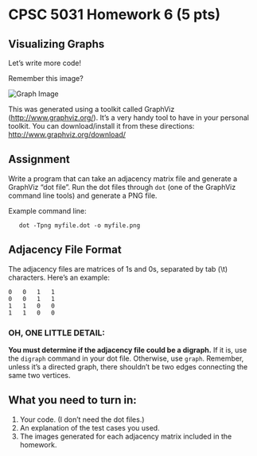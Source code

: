 # CPSC 5031 Homework 6 (5 pts)

## Visualizing Graphs

Let’s write more code!

Remember this image?

![Graph Image]()

This was generated using a toolkit called GraphViz (http://www.graphviz.org/). It’s a very handy tool to have in your personal toolkit. You can download/install it from these directions: http://www.graphviz.org/download/

## Assignment

Write a program that can take an adjacency matrix file and generate a GraphViz “dot file”. Run the dot files through `dot` (one of the GraphViz command line tools) and generate a PNG file.

Example command line:

```
   dot -Tpng myfile.dot -o myfile.png
```

## Adjacency File Format

The adjacency files are matrices of 1s and 0s, separated by tab (\t) characters. Here’s an example:

```
0   0   1   1
0   0   1   1
1   1   0   0
1   1   0   0
```

### OH, ONE LITTLE DETAIL:

**You must determine if the adjacency file could be a digraph.** If it is, use the `digraph` command in your dot file. Otherwise, use `graph`. Remember, unless it’s a directed graph, there shouldn’t be two edges connecting the same two vertices.

## What you need to turn in:

1. Your code. (I don’t need the dot files.)
2. An explanation of the test cases you used.
3. The images generated for each adjacency matrix included in the homework.

